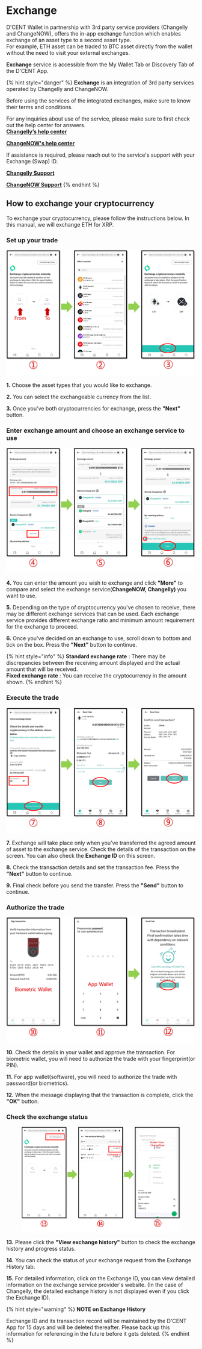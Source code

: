 # Exchange

D'CENT Wallet in partnership with 3rd party service providers (Changelly and ChangeNOW), offers the in-app exchange function which enables exchange of an asset type to a second asset type.\
For example, ETH asset can be traded to BTC asset directly from the wallet without the need to visit your external exchanges.

**Exchange** service is accessible from the My Wallet Tab or Discovery Tab of the D'CENT App.

{% hint style="danger" %}
**Exchange** is an integration of 3rd party services operated by Changelly and ChangeNOW.&#x20;

Before using the services of the integrated exchanges, make sure to know their terms and conditions.&#x20;



For any inquiries about use of the service, please make sure to first check out the help center for answers.\
[**Changelly’s help center**](https://support.changelly.com/en/support/home)&#x20;

[**ChangeNOW's help center**](https://support.changenow.io/hc/en-us)&#x20;



If assistance is required, please reach out to the service's support with your Exchange (Swap) ID.

[**Changelly Support**](https://support.changelly.com/en/support/tickets/new)

[**ChangeNOW Support**](https://support.changenow.io/hc/en-us/requests/new)
{% endhint %}

## How to exchange your cryptocurrency

To exchange your cryptocurrency, please follow the instructions below. In this manual, we will exchange ETH for XRP.

### Set up your trade

![](../.gitbook/assets/교환eng-01.png)

**1.** Choose the asset types that you would like to exchange.

**2.** You can select the exchangeable currency from the list.

**3.** Once you've both cryptocurrencies for exchange, press the **"Next"** button.

### Enter exchange amount and choose an exchange service to use

![](../.gitbook/assets/교환eng-02.png)

**4.** You can enter the amount you wish to exchange and click **"More"** to compare and select the exchange service(**ChangeNOW, Changelly)** you want to use.

**5.** Depending on the type of cryptocurrency you've chosen to receive, there may be different exchange services that can be used. Each exchange service provides different exchange ratio and minimum amount requirement for the exchange to proceed.

**6.** Once you've decided on an exchange to use, scroll down to bottom and tick on the box. Press the **"Next"** button to continue.

{% hint style="info" %}
**Standard exchange rate** : There may be discrepancies between the receiving amount displayed and the actual amount that will be received.\
**Fixed exchange rate** : You can receive the cryptocurrency in the amount shown.
{% endhint %}

### Execute the trade

![](../.gitbook/assets/교환eng-03.png)

**7.** Exchange will take place only when you've transferred the agreed amount of asset to the exchange service. Check the details of the transaction on the screen. You can also check the **Exchange ID** on this screen.

**8.** Check the transaction details and set the transaction fee. Press the **"Next"** button to continue.&#x20;

**9.** Final check before you send the transfer. Press the **"Send"** button to continue.&#x20;

### Authorize the trade&#x20;

![](../.gitbook/assets/교환eng-04.png)

**10.** Check the details in your wallet and approve the transaction. For biometric wallet, you will need to authorize the trade with your fingerprint(or PIN).

**11.** For app wallet(software), you will need to authorize the trade with password(or biometrics).

**12.** When the message displaying that the transaction is complete, click the **"OK"** button.

### Check the exchange status

<figure><img src="../.gitbook/assets/교환eng-05.png" alt=""><figcaption></figcaption></figure>

**13.** Please click the **"View exchange history"** button to check the exchange history and progress status.

**14.** You can check the status of your exchange request from the Exchange History tab.&#x20;

**15.** For detailed information, click on the Exchange ID, you can view detailed information on the exchange service provider's website. (In the case of Changelly, the detailed exchange history is not displayed even if you click the Exchange ID).

{% hint style="warning" %}
**NOTE on Exchange History**&#x20;

Exchange ID and its transaction record will be maintained by the D'CENT App for 15 days and will be deleted thereafter. Please back up this information for referencing in the future before it gets deleted.
{% endhint %}
